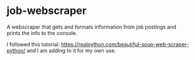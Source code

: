 # job-webscraper
A webscraper that gets and formats information from job postings and prints the info to the console.

I followed this tutorial: https://realpython.com/beautiful-soup-web-scraper-python/ and I am adding to it for my own use.
